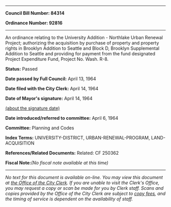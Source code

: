 

********

**Council Bill Number: 84314**
   
**Ordinance Number: 92816**
********

 An ordinance relating to the University Addition - Northlake Urban Renewal Project; authorizing the acquisition by purchase of property and property rights in Brooklyn Addition to Seattle and Block D, Brooklyn Supplemental Addition to Seattle and providing for payment from the fund designated Project Expenditure Fund, Project No. Wash. R-8.

**Status:** Passed
   
**Date passed by Full Council:** April 13, 1964
   
**Date filed with the City Clerk:** April 14, 1964
   
**Date of Mayor's signature:** April 14, 1964
   
[(about the signature date)](/~public/approvaldate.htm)
   
   
   
**Date introduced/referred to committee:** April 6, 1964
   
**Committee:** Planning and Codes
   
   
**Index Terms:** UNIVERSITY-DISTRICT, URBAN-RENEWAL-PROGRAM, LAND-ACQUISITION

**References/Related Documents:** Related: CF 250362

**Fiscal Note:**_(No fiscal note available at this time)_
********

_No text for this document is available on-line. You may view this document at [the Office of the City Clerk](http://www.seattle.gov/leg/clerk/contactUs.htm). If you are unable to visit the Clerk's Office, you may request a copy or scan be made for you by Clerk staff. Scans and copies provided by the Office of the City Clerk are subject to [copy fees](http://clerk.seattle.gov/~public/clerkfees.htm), and the timing of service is dependent on the availability of staff._

